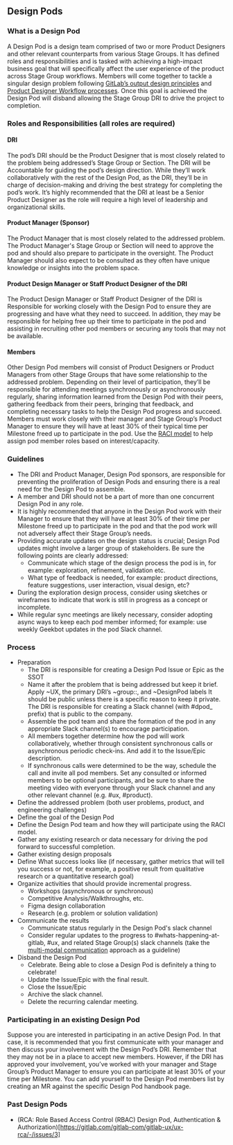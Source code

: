 ## Design Pods

### What is a Design Pod

A Design Pod is a design team comprised of two or more Product Designers and other relevant counterparts from various Stage Groups. It has defined roles and responsibilities and is tasked with achieving a high-impact business goal that will specifically affect the user experience of the product across Stage Group workflows. Members will come together to tackle a singular design problem following [GitLab’s output design principles](https://design.gitlab.com/get-started/principles) and [Product Designer Workflow processes](https://about.gitlab.com/handbook/engineering/ux/product-designer/#product-design-process). Once this goal is achieved the Design Pod will disband allowing the Stage Group DRI to drive the project to completion.

### Roles and Responsibilities (all roles are required)

#### DRI

The pod’s DRI should be the Product Designer that is most closely related to the problem being addressed’s Stage Group or Section. The DRI will be Accountable for guiding the pod’s design direction. While they’ll work collaboratively with the rest of the Design Pod, as the DRI, they’ll be in charge of decision-making and driving the best strategy for completing the pod’s work. It’s highly recommended that the DRI at least be a Senior Product Designer as the role will require a high level of leadership and organizational skills.

#### Product Manager (Sponsor)
The Product Manager that is most closely related to the addressed problem. The Product Manager's Stage Group or Section will need to approve the pod and should also prepare to participate in the oversight. The Product Manager should also expect to be consulted as they often have unique knowledge or insights into the problem space.

#### Product Design Manager or Staff Product Designer of the DRI

The Product Design Manager or Staff Product Designer of the DRI is Responsible for working closely with the Design Pod to ensure they are progressing and have what they need to succeed. In addition, they may be responsible for helping free up their time to participate in the pod and assisting in recruiting other pod members or securing any tools that may not be available.

#### Members

Other Design Pod members will consist of Product Designers or Product Managers from other Stage Groups that have some relationship to the addressed problem. Depending on their level of participation, they’ll be responsible for attending meetings synchronously or asynchronously regularly, sharing information learned from the Design Pod with their peers, gathering feedback from their peers, bringing that feedback, and completing necessary tasks to help the Design Pod progress and succeed. Members must work closely with their manager and Stage Group’s Product Manager to ensure they will have at least 30% of their typical time per Milestone freed up to participate in the pod. Use the [RACI model](https://monday.com/blog/project-management/raci-model/) to help assign pod member roles based on interest/capacity.

### Guidelines

- The DRI and Product Manager, Design Pod sponsors, are responsible for preventing the proliferation of Design Pods and ensuring there is a real need for the Design Pod to assemble.
- A member and DRI should not be a part of more than one concurrent Design Pod in any role.
- It is highly recommended that anyone in the Design Pod work with their Manager to ensure that they will have at least 30% of their time per Milestone freed up to participate in the pod and that the pod work will not adversely affect their Stage Group’s needs.
- Providing accurate updates on the design status is crucial; Design Pod updates might involve a larger group of stakeholders. Be sure the following points are clearly addressed:
  - Communicate which stage of the design process the pod is in, for example:  exploration, refinement, validation etc.
  - What type of feedback is needed, for example: product directions, feature suggestions, user interaction, visual design, etc?
- During the exploration design process, consider using sketches or wireframes to indicate that work is still in progress as a concept or incomplete.
- While regular sync meetings are likely necessary, consider adopting async ways to keep each pod member informed; for example: use weekly Geekbot updates in the pod Slack channel.

### Process

- Preparation
  - The DRI is responsible for creating a Design Pod Issue or Epic as the SSOT
  - Name it after the problem that is being addressed but keep it brief.
Apply ~UX, the primary DRI’s ~group::<name here>, and ~DesignPod labels
It should be public unless there is a specific reason to keep it private.
The DRI is responsible for creating a Slack channel (with #dpod_ prefix) that is public to the company.
   - Assemble the pod team and share the formation of the pod in any appropriate Slack channel(s) to encourage participation.
  - All members together determine how the pod will work collaboratively, whether through consistent synchronous calls or asynchronous periodic check-ins. And add it to the Issue/Epic description.
  - If synchronous calls were determined to be the way, schedule the call and invite all pod members. Set any consulted or informed members to be optional participants, and be sure to share the meeting video with everyone through your Slack channel and any other relevant channel (e.g. #ux, #product).
- Define the addressed problem (both user problems, product, and engineering challenges)
- Define the goal of the Design Pod
- Define the Design Pod team and how they will participate using the RACI model.
- Gather any existing research or data necessary for driving the pod forward to successful completion.
- Gather existing design proposals
- Define What success looks like (if necessary, gather metrics that will tell you success or not, for example, a positive result from qualitative research or a quantitative research goal)
- Organize activities that should provide incremental progress.
  - Workshops (asynchronous or synchronous)
  - Competitive Analysis/Walkthroughs, etc.
  - Figma design collaboration
  - Research (e.g. problem or solution validation)
- Communicate the results
  - Communicate status regularly in the Design Pod's slack channel
  - Consider regular updates to the progress to #whats-happening-at-gitlab, #ux, and related Stage Group(s) slack channels (take the [multi-modal communication](/handbook/communication/#multimodal-communication) approach as a guideline)
- Disband the Design Pod
  - Celebrate. Being able to close a Design Pod is definitely a thing to celebrate!
  - Update the Issue/Epic with the final result.
  - Close the Issue/Epic
  - Archive the slack channel.
  - Delete the recurring calendar meeting.

### Participating in an existing Design Pod

Suppose you are interested in participating in an active Design Pod. In that case, it is recommended that you first communicate with your manager and then discuss your involvement with the Design Pod’s DRI. Remember that they may not be in a place to accept new members. However, if the DRI has approved your involvement, you’ve worked with your manager and Stage Group’s Product Manager to ensure you can participate at least 30% of your time per Milestone. You can add yourself to the Design Pod members list by creating an MR against the specific Design Pod handbook page.

### Past Design Pods

- (RCA: Role Based Access Control (RBAC) Design Pod, Authentication & Authorization)[https://gitlab.com/gitlab-com/gitlab-ux/ux-rca/-/issues/3]





